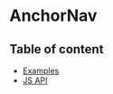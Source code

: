 # AnchorNav <Badges :texts="badges" />

<script setup>
  import pkg from '@studiometa/ui/molecules/AnchorNav/package.json';
  const badges = [`v${pkg.version}`, 'Twig'];
</script>

## Table of content

- [Examples](./examples)
- [JS API](./js-api)
